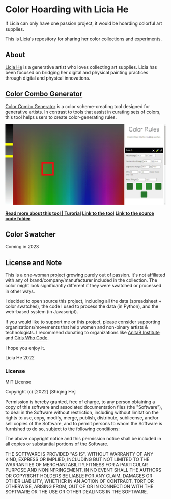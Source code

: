 # Color Hoarding with Licia He

If Licia can only have one passion project, it would be hoarding colorful art supplies.

This is Licia's repository for sharing her color collections and experiments.

## About
[Licia He](https://www.eyesofpanda.com/) is a generative artist who loves collecting art supplies. Licia has been focused on bridging her digital and physical painting practices through digital and physical innovations.

## [Color Combo Generator](tutorial/Color_Combo_Generator)

[Color Combo Generator](#todo) is a color scheme-creating tool designed for generative artists. In contrast to tools that assist in curating sets of colors, this tool helps users to create color-generating rules.


![color_combo_overview](tutorial/gif/03_multiple_rules.gif)

[**Read more about this tool | Turorial**](/web/color_generator.html)
[**Link to the tool**](#todo)
[**Link to the source code folder**](/web/color_generator.html)


## Color Swatcher 
Coming in 2023



## License and Note

This is a one-woman project growing purely out of passion. It's not affiliated with any of brand/company/manufacturer included in the collection. The color might look significantly different if they were swatched or processed in other ways.

I decided to open source this project, including all the data (spreadsheet + color swatches), the code I used to process the data (in Python), and the web-based system (in Javascript).

If you would like to support me or this project, please consider supporting organizations/movements that help women and non-binary artists & technologists. I recommend donating to organizations like [AnitaB Institute](https://anitab.org/) and [Girls Who Code](https://girlswhocode.com/).

I hope you enjoy it.

Licia He 2022

### License
MIT License

Copyright (c) [2022] [Shiqing He]

Permission is hereby granted, free of charge, to any person obtaining a copy of this software and associated documentation files (the "Software"), to deal in the Software without restriction, including without limitation the rights to use, copy, modify, merge, publish, distribute, sublicense, and/or sell copies of the Software, and to permit persons to whom the Software is furnished to do so, subject to the following conditions:

The above copyright notice and this permission notice shall be included in all copies or substantial portions of the Software.

THE SOFTWARE IS PROVIDED "AS IS", WITHOUT WARRANTY OF ANY KIND, EXPRESS OR IMPLIED, INCLUDING BUT NOT LIMITED TO THE WARRANTIES OF MERCHANTABILITY,FITNESS FOR A PARTICULAR PURPOSE AND NONINFRINGEMENT. IN NO EVENT SHALL THE AUTHORS OR COPYRIGHT HOLDERS BE LIABLE FOR ANY CLAIM, DAMAGES OR OTHER LIABILITY, WHETHER IN AN ACTION OF CONTRACT, TORT OR OTHERWISE, ARISING FROM, OUT OF OR IN CONNECTION WITH THE SOFTWARE OR THE USE OR OTHER DEALINGS IN THE SOFTWARE.